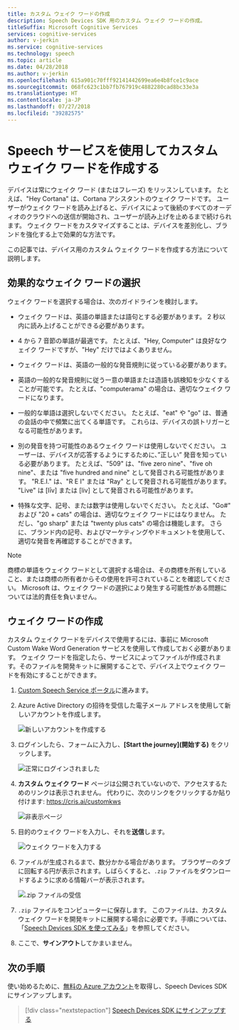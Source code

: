 ```yaml
---
title: カスタム ウェイク ワードの作成
description: Speech Devices SDK 用のカスタム ウェイク ワードの作成。
titleSuffix: Microsoft Cognitive Services
services: cognitive-services
author: v-jerkin
ms.service: cognitive-services
ms.technology: speech
ms.topic: article
ms.date: 04/28/2018
ms.author: v-jerkin
ms.openlocfilehash: 615a901c70fff92141442699ea6e4b8fce1c9ace
ms.sourcegitcommit: 068fc623c1bb7fb767919c4882280cad8bc33e3a
ms.translationtype: HT
ms.contentlocale: ja-JP
ms.lasthandoff: 07/27/2018
ms.locfileid: "39282575"
---
```

# <a name="create-a-custom-wake-word-using-speech-service"></a>Speech サービスを使用してカスタム ウェイク ワードを作成する

デバイスは常にウェイク ワード (またはフレーズ) をリッスンしています。 たとえば、"Hey Cortana" は、Cortana アシスタントのウェイク ワードです。 ユーザーがウェイク ワードを読み上げると、デバイスによって後続のすべてのオーディオのクラウドへの送信が開始され、ユーザーが読み上げを止めるまで続けられます。 ウェイク ワードをカスタマイズすることは、デバイスを差別化し、ブランドを強化する上で効果的な方法です。

この記事では、デバイス用のカスタム ウェイク ワードを作成する方法について説明します。

## <a name="choosing-an-effective-wake-word"></a>効果的なウェイク ワードの選択

ウェイク ワードを選択する場合は、次のガイドラインを検討します。

* ウェイク ワードは、英語の単語または語句とする必要があります。 2 秒以内に読み上げることができる必要があります。

* 4 から 7 音節の単語が最適です。 たとえば、"Hey, Computer" は良好なウェイク ワードですが、"Hey" だけではよくありません。

* ウェイク ワードは、英語の一般的な発音規則に従っている必要があります。

* 英語の一般的な発音規則に従う一意の単語または造語も誤検知を少なくすることが可能です。 たとえば、"computerama" の場合は、適切なウェイク ワードになります。

* 一般的な単語は選択しないでください。 たとえば、"eat" や "go" は、普通の会話の中で頻繁に出てくる単語です。 これらは、デバイスの誤トリガーとなる可能性があります。

* 別の発音を持つ可能性のあるウェイク ワードは使用しないでください。 ユーザーは、デバイスが応答するようにするために、”正しい” 発音を知っている必要があります。 たとえば、"509" は、"five zero nine"、"five oh nine"、または "five hundred and nine" として発音される可能性があります。 "R.E.I." は、"R E I" または "Ray" として発音される可能性があります。 "Live" は [līv] または [liv] として発音される可能性があります。

* 特殊な文字、記号、または数字は使用しないでください。 たとえば、"Go#" および "20 + cats" の場合は、適切なウェイク ワードにはなりません。 ただし、"go sharp" または "twenty plus cats" の場合は機能します。 さらに、ブランド内の記号、およびマーケティングやドキュメントを使用して、適切な発音を再確認することができます。

> [!NOTE]
> 商標の単語をウェイク ワードとして選択する場合は、その商標を所有していること、または商標の所有者からその使用を許可されていることを確認してください。 Microsoft は、ウェイク ワードの選択により発生する可能性がある問題については法的責任を負いません。

## <a name="creating-your-wake-word"></a>ウェイク ワードの作成

カスタム ウェイク ワードをデバイスで使用するには、事前に Microsoft Custom Wake Word Generation サービスを使用して作成しておく必要があります。 ウェイク ワードを指定したら、サービスによってファイルが作成されます。そのファイルを開発キットに展開することで、デバイス上でウェイク ワードを有効にすることができます。

1. [Custom Speech Service ポータル](https://cris.ai/)に進みます。

2. Azure Active Directory の招待を受信した電子メール アドレスを使用して新しいアカウントを作成します。 

    ![新しいアカウントを作成する](media/speech-devices-sdk/wake-word-1.png)
 
3.  ログインしたら、フォームに入力し、**[Start the journey]\(開始する\)** をクリックします。

    ![正常にログインされました](media/speech-devices-sdk/wake-word-3.png)
 
4. **カスタム ウェイク ワード** ページは公開されていないので、アクセスするためのリンクは表示されません。 代わりに、次のリンクをクリックするか貼り付けます: https://cris.ai/customkws

    ![非表示ページ](media/speech-devices-sdk/wake-word-4.png)
 
6. 目的のウェイク ワードを入力し、それを**送信**します。

    ![ウェイク ワードを入力する](media/speech-devices-sdk/wake-word-5.png)
 
7. ファイルが生成されるまで、数分かかる場合があります。 ブラウザーのタブに回転する円が表示されます。しばらくすると、`.zip` ファイルをダウンロードするように求める情報バーが表示されます。

    ![.zip ファイルの受信](media/speech-devices-sdk/wake-word-6.png)

8. `.zip` ファイルをコンピューターに保存します。 このファイルは、カスタム ウェイク ワードを開発キットに展開する場合に必要です。手順については、「[Speech Devices SDK を使ってみる](speech-devices-sdk-qsg.md)」を参照してください。

9. ここで、**サインアウト**してかまいません。

## <a name="next-steps"></a>次の手順

使い始めるために、[無料の Azure アカウント](https://azure.microsoft.com/free/)を取得し、Speech Devices SDK にサインアップします。

> [!div class="nextstepaction"]
> [Speech Devices SDK にサインアップする](get-speech-devices-sdk.md)

